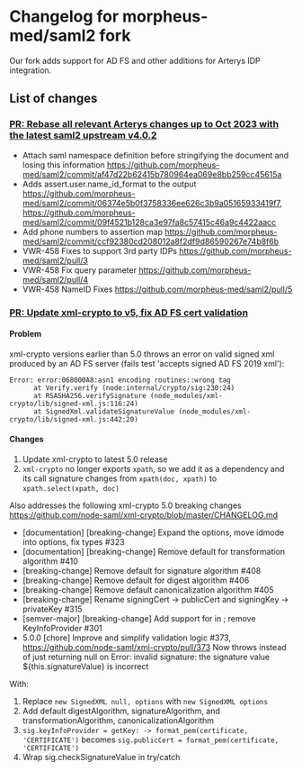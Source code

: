 # Changelog for morpheus-med/saml2 fork

Our fork adds support for AD FS and other additions for Arterys IDP integration.

## List of changes
### [PR: Rebase all relevant Arterys changes up to Oct 2023 with the latest saml2 upstream v4.0.2](https://github.com/morpheus-med/saml2/pull/7)
- Attach saml namespace definition before stringifying the document and losing this information https://github.com/morpheus-med/saml2/commit/af47d22b62415b780964ea069e8bb259cc45615a
- Adds assert.user.name_id_format to the output https://github.com/morpheus-med/saml2/commit/06374e5b0f3758336ee626c3b9a05165933419f7, https://github.com/morpheus-med/saml2/commit/09f4521b128ca3e97fa8c57415c46a9c4422aacc
- Add phone numbers to assertion map https://github.com/morpheus-med/saml2/commit/ccf92380cd208012a8f2df9d86590267e74b8f6b
- VWR-458 Fixes to support 3rd party IDPs
https://github.com/morpheus-med/saml2/pull/3 
- VWR-458 Fix query parameter
https://github.com/morpheus-med/saml2/pull/4 
- VWR-458 NameID Fixes
https://github.com/morpheus-med/saml2/pull/5 

### [PR: Update xml-crypto to v5, fix AD FS cert validation](https://github.com/morpheus-med/saml2/pull/8)

#### Problem
xml-crypto versions earlier than 5.0 throws an error on valid signed xml produced by an AD FS server (fails test 'accepts signed AD FS 2019 xml'):
```
Error: error:068000A8:asn1 encoding routines::wrong tag
      at Verify.verify (node:internal/crypto/sig:230:24)
      at RSASHA256.verifySignature (node_modules/xml-crypto/lib/signed-xml.js:116:24)
      at SignedXml.validateSignatureValue (node_modules/xml-crypto/lib/signed-xml.js:442:20)
```

#### Changes
1. Update xml-crypto to latest 5.0 release
1. `xml-crypto` no longer exports `xpath`, so we add it as a dependency and its call signature changes from `xpath(doc, xpath)` to `xpath.select(xpath, doc)`

Also addresses the following xml-crypto 5.0 breaking changes https://github.com/node-saml/xml-crypto/blob/master/CHANGELOG.md
- [documentation] [breaking-change] Expand the options, move idmode into options, fix types #323
- [documentation] [breaking-change] Remove default for transformation algorithm #410
- [breaking-change] Remove default for signature algorithm #408
- [breaking-change] Remove default for digest algorithm #406
- [breaking-change] Remove default canonicalization algorithm #405
- [breaking-change] Rename signingCert -> publicCert and signingKey -> privateKey #315
- [semver-major] [breaking-change] Add support for in ; remove KeyInfoProvider #301
- 5.0.0 [chore] Improve and simplify validation logic #373, https://github.com/node-saml/xml-crypto/pull/373 Now throws instead of just returning null on Error: invalid signature: the signature value ${this.signatureValue} is incorrect
   
With:
1. Replace `new SignedXML null, options` with `new SignedXML options`
1. Add default digestAlgorithm, signatureAlgorithm, and transformationAlgorithm, canonicalizationAlgorithm
1. `sig.keyInfoProvider = getKey: -> format_pem(certificate, 'CERTIFICATE')` becomes `sig.publicCert = format_pem(certificate, 'CERTIFICATE')`
1. Wrap sig.checkSignatureValue in try/catch

